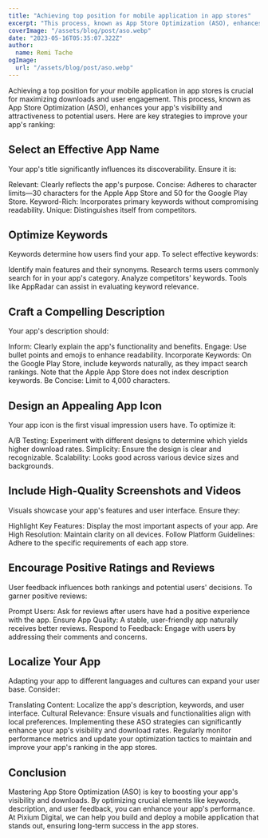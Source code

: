 ```yaml
---
title: "Achieving top position for mobile application in app stores"
excerpt: "This process, known as App Store Optimization (ASO), enhances your app's visibility and attractiveness to potential users."
coverImage: "/assets/blog/post/aso.webp"
date: "2023-05-16T05:35:07.322Z"
author:
  name: Remi Tache
ogImage:
  url: "/assets/blog/post/aso.webp"
---
```




Achieving a top position for your mobile application in app stores is crucial for maximizing downloads and user engagement. This process, known as App Store Optimization (ASO), enhances your app's visibility and attractiveness to potential users. Here are key strategies to improve your app's ranking:

## Select an Effective App Name

Your app's title significantly influences its discoverability. Ensure it is:

Relevant: Clearly reflects the app's purpose.
Concise: Adheres to character limits—30 characters for the Apple App Store and 50 for the Google Play Store.
Keyword-Rich: Incorporates primary keywords without compromising readability.
Unique: Distinguishes itself from competitors.

## Optimize Keywords

Keywords determine how users find your app. To select effective keywords:

Identify main features and their synonyms.
Research terms users commonly search for in your app's category.
Analyze competitors' keywords.
Tools like AppRadar can assist in evaluating keyword relevance.

## Craft a Compelling Description

Your app's description should:

Inform: Clearly explain the app's functionality and benefits.
Engage: Use bullet points and emojis to enhance readability.
Incorporate Keywords: On the Google Play Store, include keywords naturally, as they impact search rankings. Note that the Apple App Store does not index description keywords.
Be Concise: Limit to 4,000 characters.

## Design an Appealing App Icon

Your app icon is the first visual impression users have. To optimize it:

A/B Testing: Experiment with different designs to determine which yields higher download rates.
Simplicity: Ensure the design is clear and recognizable.
Scalability: Looks good across various device sizes and backgrounds.

## Include High-Quality Screenshots and Videos

Visuals showcase your app's features and user interface. Ensure they:

Highlight Key Features: Display the most important aspects of your app.
Are High Resolution: Maintain clarity on all devices.
Follow Platform Guidelines: Adhere to the specific requirements of each app store.

## Encourage Positive Ratings and Reviews

User feedback influences both rankings and potential users' decisions. To garner positive reviews:

Prompt Users: Ask for reviews after users have had a positive experience with the app.
Ensure App Quality: A stable, user-friendly app naturally receives better reviews.
Respond to Feedback: Engage with users by addressing their comments and concerns.

## Localize Your App

Adapting your app to different languages and cultures can expand your user base. Consider:

Translating Content: Localize the app's description, keywords, and user interface.
Cultural Relevance: Ensure visuals and functionalities align with local preferences.
Implementing these ASO strategies can significantly enhance your app's visibility and download rates. Regularly monitor performance metrics and update your optimization tactics to maintain and improve your app's ranking in the app stores.

## Conclusion

Mastering App Store Optimization (ASO) is key to boosting your app's visibility and downloads. By optimizing crucial elements like keywords, description, and user feedback, you can enhance your app's performance. At Pixium Digital, we can help you build and deploy a mobile application that stands out, ensuring long-term success in the app stores.